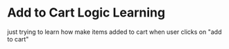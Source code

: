 # Add to Cart Logic Learning

just trying to learn how make items added to cart when user clicks on "add to cart"
